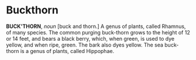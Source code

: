 # Buckthorn

**BUCK'THORN**, _noun_ \[buck and thorn.\] A genus of plants, called Rhamnus, of many species. The common purging buck-thorn grows to the height of 12 or 14 feet, and bears a black berry, which, when green, is used to dye yellow, and when ripe, green. The bark also dyes yellow. The sea buck-thorn is a genus of plants, called Hippophae.